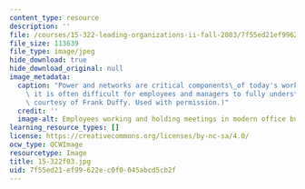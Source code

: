 ```yaml
---
content_type: resource
description: ''
file: /courses/15-322-leading-organizations-ii-fall-2003/7f55ed21ef99622ec0f0045abcd5cb2f_15-322f03.jpg
file_size: 113639
file_type: image/jpeg
hide_download: true
hide_download_original: null
image_metadata:
  caption: "Power and networks are critical components\_of today's workplace, but\
    \ it is often difficult for employees and managers to fully understand them. (Image\
    \ courtesy of Frank Duffy. Used with permission.)"
  credit: ''
  image-alt: Employees working and holding meetings in modern office building.
learning_resource_types: []
license: https://creativecommons.org/licenses/by-nc-sa/4.0/
ocw_type: OCWImage
resourcetype: Image
title: 15-322f03.jpg
uid: 7f55ed21-ef99-622e-c0f0-045abcd5cb2f
---
```

